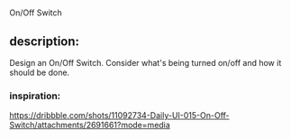 # 
On/Off Switch

## description:
Design an On/Off Switch. Consider what's being turned on/off and how it should be done. 

### inspiration:
https://dribbble.com/shots/11092734-Daily-UI-015-On-Off-Switch/attachments/2691661?mode=media